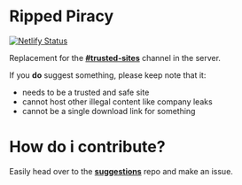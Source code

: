 # Ripped Piracy

[![Netlify Status](https://api.netlify.com/api/v1/badges/ebbbe02a-ed81-48ef-9e9c-d1331f881d3c/deploy-status)](https://app.netlify.com/sites/inspiring-ardinghelli-925bff/deploys)

Replacement for the [**#trusted-sites**](https://discord.com/channels/702220357834244248/752225865231761448) channel in the server.

If you **do** suggest something, please keep note that it:
- needs to be a trusted and safe site
- cannot host other illegal content like company leaks
- cannot be a single download link for something

# How do i contribute?

Easily head over to the [**suggestions**](https://github.com/rippedpiracy/suggestions) repo and make an issue.
